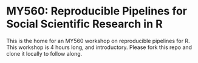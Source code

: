 # MY560: Reproducible Pipelines for Social Scientific Research in R

This is the home for an MY560 workshop on reproducible pipelines for R. This workshop is 4 hours long, and introductory. Please fork this repo and clone it locally to follow along. 
